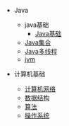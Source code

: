 
* Java
  * java基础
    * [Java基础](./docs/java/基础/Java基础.md) 
  * [Java集合](./docs/java/b-2Java集合.md)
  * [Java多线程](./docs/java/b-3Java多线程.md)
  * [jvm](./docs/java/jvm/b-4jvm.md)

* 计算机基础

  * [计算机网络](./docs/c-1计算机网络.md)
  * [数据结构](./docs/c-2数据结构.md)
  * [算法](./docs/c-3算法.md)
  * [操作系统](./docs/c-4操作系统.md)
  


  

